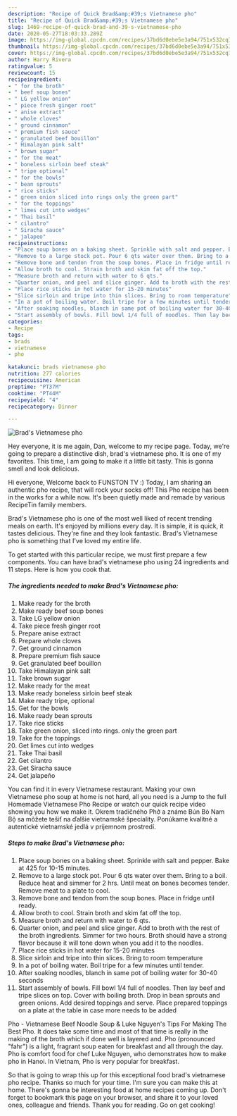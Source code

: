 ```yaml
---
description: "Recipe of Quick Brad&amp;#39;s Vietnamese pho"
title: "Recipe of Quick Brad&amp;#39;s Vietnamese pho"
slug: 1469-recipe-of-quick-brad-and-39-s-vietnamese-pho
date: 2020-05-27T18:03:33.289Z
image: https://img-global.cpcdn.com/recipes/37bd6d0ebe5e3a94/751x532cq70/brads-vietnamese-pho-recipe-main-photo.jpg
thumbnail: https://img-global.cpcdn.com/recipes/37bd6d0ebe5e3a94/751x532cq70/brads-vietnamese-pho-recipe-main-photo.jpg
cover: https://img-global.cpcdn.com/recipes/37bd6d0ebe5e3a94/751x532cq70/brads-vietnamese-pho-recipe-main-photo.jpg
author: Harry Rivera
ratingvalue: 5
reviewcount: 15
recipeingredient:
- " for the broth"
- " beef soup bones"
- " LG yellow onion"
- " piece fresh ginger root"
- " anise extract"
- " whole cloves"
- " ground cinnamon"
- " premium fish sauce"
- " granulated beef bouillon"
- " Himalayan pink salt"
- " brown sugar"
- " for the meat"
- " boneless sirloin beef steak"
- " tripe optional"
- " for the bowls"
- " bean sprouts"
- " rice sticks"
- " green onion sliced into rings only the green part"
- " for the toppings"
- " limes cut into wedges"
- " Thai basil"
- " cilantro"
- " Siracha sauce"
- " jalapeo"
recipeinstructions:
- "Place soup bones on a baking sheet. Sprinkle with salt and pepper. Bake at 425 for 10-15 minutes."
- "Remove to a large stock pot. Pour 6 qts water over them. Bring to a boil. Reduce heat and simmer for 2 hrs. Until meat on bones becomes tender. Remove meat to a plate to cool."
- "Remove bone and tendon from the soup bones. Place in fridge until ready."
- "Allow broth to cool. Strain broth and skim fat off the top."
- "Measure broth and return with water to 6 qts."
- "Quarter onion, and peel and slice ginger. Add to broth with the rest of the broth ingredients. Simmer for two hours. Broth should have a strong flavor because it will tone down when you add it to the noodles."
- "Place rice sticks in hot water for 15-20 minutes"
- "Slice sirloin and tripe into thin slices. Bring to room temperature"
- "In a pot of boiling water. Boil tripe for a few minutes until tender."
- "After soaking noodles, blanch in same pot of boiling water for 30-40 seconds"
- "Start assembly of bowls. Fill bowl 1/4 full of noodles. Then lay beef and tripe slices on top. Cover with boiling broth. Drop in bean sprouts and green onions. Add desired toppings and serve. Place prepared toppings on a plate at the table in case more needs to be added"
categories:
- Recipe
tags:
- brads
- vietnamese
- pho

katakunci: brads vietnamese pho 
nutrition: 277 calories
recipecuisine: American
preptime: "PT37M"
cooktime: "PT44M"
recipeyield: "4"
recipecategory: Dinner

---
```



![Brad&#39;s Vietnamese pho](https://img-global.cpcdn.com/recipes/37bd6d0ebe5e3a94/751x532cq70/brads-vietnamese-pho-recipe-main-photo.jpg)

Hey everyone, it is me again, Dan, welcome to my recipe page. Today, we're going to prepare a distinctive dish, brad&#39;s vietnamese pho. It is one of my favorites. This time, I am going to make it a little bit tasty. This is gonna smell and look delicious.

Hi everyone, Welcome back to FUNSTON TV :) Today, I am sharing an authentic pho recipe, that will rock your socks off! This Pho recipe has been in the works for a while now. It&#39;s been quietly made and remade by various RecipeTin family members.

Brad&#39;s Vietnamese pho is one of the most well liked of recent trending meals on earth. It's enjoyed by millions every day. It is simple, it is quick, it tastes delicious. They're fine and they look fantastic. Brad&#39;s Vietnamese pho is something that I've loved my entire life.


To get started with this particular recipe, we must first prepare a few components. You can have brad&#39;s vietnamese pho using 24 ingredients and 11 steps. Here is how you cook that.

<!--inarticleads1-->

##### The ingredients needed to make Brad&#39;s Vietnamese pho:

1. Make ready  for the broth
1. Make ready  beef soup bones
1. Take  LG yellow onion
1. Take  piece fresh ginger root
1. Prepare  anise extract
1. Prepare  whole cloves
1. Get  ground cinnamon
1. Prepare  premium fish sauce
1. Get  granulated beef bouillon
1. Take  Himalayan pink salt
1. Take  brown sugar
1. Make ready  for the meat
1. Make ready  boneless sirloin beef steak
1. Make ready  tripe, optional
1. Get  for the bowls
1. Make ready  bean sprouts
1. Take  rice sticks
1. Take  green onion, sliced into rings. only the green part
1. Take  for the toppings
1. Get  limes cut into wedges
1. Take  Thai basil
1. Get  cilantro
1. Get  Siracha sauce
1. Get  jalapeño


You can find it in every Vietnamese restaurant. Making your own Vietnamese pho soup at home is not hard, all you need is a Jump to the full Homemade Vietnamese Pho Recipe or watch our quick recipe video showing you how we make it. Okrem tradičného Phở a známe Bún Bò Nam Bộ sa môžete tešiť na ďalšie vietnamské špeciality. Ponúkame kvalitné a autentické vietnamské jedlá v príjemnom prostredí. 

<!--inarticleads2-->

##### Steps to make Brad&#39;s Vietnamese pho:

1. Place soup bones on a baking sheet. Sprinkle with salt and pepper. Bake at 425 for 10-15 minutes.
1. Remove to a large stock pot. Pour 6 qts water over them. Bring to a boil. Reduce heat and simmer for 2 hrs. Until meat on bones becomes tender. Remove meat to a plate to cool.
1. Remove bone and tendon from the soup bones. Place in fridge until ready.
1. Allow broth to cool. Strain broth and skim fat off the top.
1. Measure broth and return with water to 6 qts.
1. Quarter onion, and peel and slice ginger. Add to broth with the rest of the broth ingredients. Simmer for two hours. Broth should have a strong flavor because it will tone down when you add it to the noodles.
1. Place rice sticks in hot water for 15-20 minutes
1. Slice sirloin and tripe into thin slices. Bring to room temperature
1. In a pot of boiling water. Boil tripe for a few minutes until tender.
1. After soaking noodles, blanch in same pot of boiling water for 30-40 seconds
1. Start assembly of bowls. Fill bowl 1/4 full of noodles. Then lay beef and tripe slices on top. Cover with boiling broth. Drop in bean sprouts and green onions. Add desired toppings and serve. Place prepared toppings on a plate at the table in case more needs to be added


Pho - Vietnamese Beef Noodle Soup &amp; Luke Nguyen&#39;s Tips For Making The Best Pho. It does take some time and most of that time is really in the making of the broth which if done well is layered and. Pho (pronounced &#34;fahr&#34;) is a light, fragrant soup eaten for breakfast and all through the day. Pho is comfort food for chef Luke Nguyen, who demonstrates how to make pho in Hanoi. In Vietnam, Pho is very popular for breakfast. 

So that is going to wrap this up for this exceptional food brad&#39;s vietnamese pho recipe. Thanks so much for your time. I'm sure you can make this at home. There's gonna be interesting food at home recipes coming up. Don't forget to bookmark this page on your browser, and share it to your loved ones, colleague and friends. Thank you for reading. Go on get cooking!
